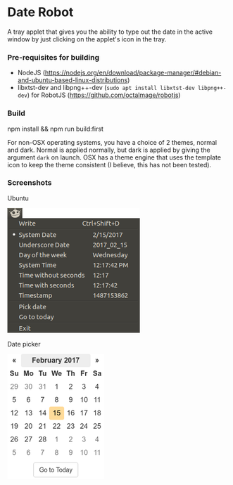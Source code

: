 # Date Robot
A tray applet that gives you the ability to type out the date in the active window by just clicking on the applet's icon in the tray.

### Pre-requisites for building
 * NodeJS (https://nodejs.org/en/download/package-manager/#debian-and-ubuntu-based-linux-distributions)
 * libxtst-dev and libpng++-dev (`sudo apt install libxtst-dev libpng++-dev`) for RobotJS (https://github.com/octalmage/robotjs)

### Build
npm install && npm run build:first

For non-OSX operating systems, you have a choice of 2 themes, normal and dark.
Normal is applied normally, but dark is applied by giving the argument `dark` on launch.
OSX has a theme engine that uses the template icon to keep the theme consistent (I believe, this has not been tested).

### Screenshots
Ubuntu

![Ubuntu Screenshot](https://github.com/SN9NV/date-robot/blob/master/Ubuntu-screenshot.png "Ubuntu Screenshot")

Date picker

![Date picker](https://github.com/SN9NV/date-robot/blob/master/date-picker.png "Date picker")
